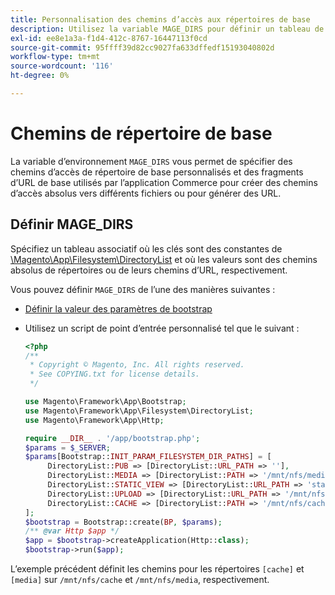 ```yaml
---
title: Personnalisation des chemins d’accès aux répertoires de base
description: Utilisez la variable MAGE_DIRS pour définir un tableau de chemins absolus.
exl-id: ee8e1a3a-f1d4-412c-8767-16447113f0cd
source-git-commit: 95ffff39d82cc9027fa633dffedf15193040802d
workflow-type: tm+mt
source-wordcount: '116'
ht-degree: 0%

---
```


# Chemins de répertoire de base

La variable d’environnement `MAGE_DIRS` vous permet de spécifier des chemins d’accès de répertoire de base personnalisés et des fragments d’URL de base utilisés par l’application Commerce pour créer des chemins d’accès absolus vers différents fichiers ou pour générer des URL.

## Définir MAGE_DIRS

Spécifiez un tableau associatif où les clés sont des constantes de [\\Magento\\App\\Filesystem\\DirectoryList][directory-list] et où les valeurs sont des chemins absolus de répertoires ou de leurs chemins d’URL, respectivement.

Vous pouvez définir `MAGE_DIRS` de l’une des manières suivantes :

- [Définir la valeur des paramètres de bootstrap](../bootstrap/set-parameters.md)
- Utilisez un script de point d’entrée personnalisé tel que le suivant :

  ```php
  <?php
  /**
   * Copyright © Magento, Inc. All rights reserved.
   * See COPYING.txt for license details.
   */
  
  use Magento\Framework\App\Bootstrap;
  use Magento\Framework\App\Filesystem\DirectoryList;
  use Magento\Framework\App\Http;
  
  require __DIR__ . '/app/bootstrap.php';
  $params = $_SERVER;
  $params[Bootstrap::INIT_PARAM_FILESYSTEM_DIR_PATHS] = [
       DirectoryList::PUB => [DirectoryList::URL_PATH => ''],
       DirectoryList::MEDIA => [DirectoryList::PATH => '/mnt/nfs/media', DirectoryList::URL_PATH => ''],
       DirectoryList::STATIC_VIEW => [DirectoryList::URL_PATH => 'static'],
       DirectoryList::UPLOAD => [DirectoryList::URL_PATH => '/mnt/nfs/media/upload'],
       DirectoryList::CACHE => [DirectoryList::PATH => '/mnt/nfs/cache'],
  ];
  $bootstrap = Bootstrap::create(BP, $params);
  /** @var Http $app */
  $app = $bootstrap->createApplication(Http::class);
  $bootstrap->run($app);
  ```

L’exemple précédent définit les chemins pour les répertoires `[cache]` et `[media]` sur `/mnt/nfs/cache` et `/mnt/nfs/media`, respectivement.

<!-- link definitions -->

[directory-list]: https://github.com/magento/magento2/blob/2.4/lib/internal/Magento/Framework/App/Filesystem/DirectoryList.php
